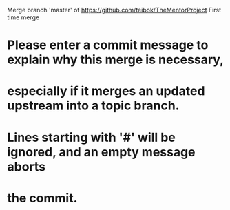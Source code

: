 Merge branch 'master' of https://github.com/teibok/TheMentorProject
First time merge
# Please enter a commit message to explain why this merge is necessary,
# especially if it merges an updated upstream into a topic branch.
#
# Lines starting with '#' will be ignored, and an empty message aborts
# the commit.
